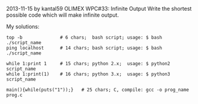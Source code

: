  2013-11-15 by kantal59
 OLIMEX WPC#33: Infinite Output
     Write the shortest possible code which will make infinite output.
     
     
My solutions:

    top -b              # 6 chars;  bash script; usage: $ bash ./script_name
    ping localhost      # 14 chars; bash script; usage: $ bash ./script_name
    
    while 1:print 1     # 15 chars; python 2.x;  usage: $ python2 script_name
    while 1:print(1)    # 16 chars; python 3.x;  usage: $ python3 script_name
    
    main(){while(puts("1"));}   # 25 chars; C, compile: gcc -o prog_name prog.c
    
